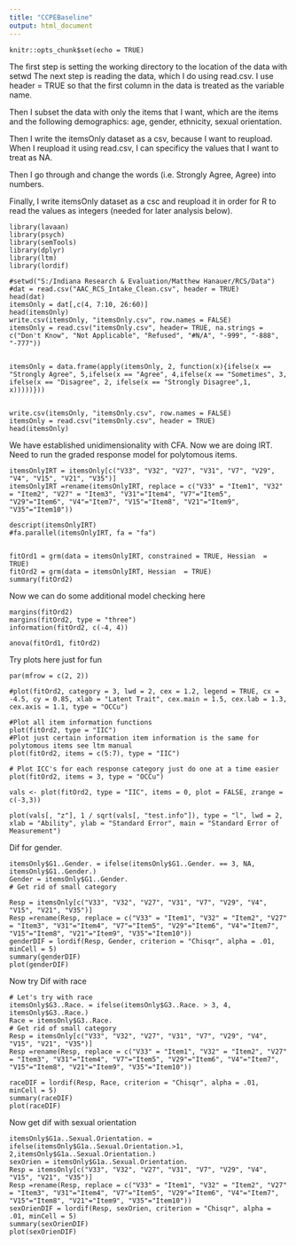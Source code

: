 ```yaml
---
title: "CCPEBaseline"
output: html_document
---
```


```{r setup, include=FALSE}
knitr::opts_chunk$set(echo = TRUE)
```
The first step is setting the working directory to the location of the data with setwd
The next step is reading the data, which I do using read.csv.  I use header = TRUE so that the first column in the data is treated as the variable name.

Then I subset the data with only the items that I want, which are the items and the following demographics: age, gender, ethnicity, sexual orientation.

Then I write the itemsOnly dataset as a csv, because I want to reupload.  When I reupload it using read.csv, I can specificy the values that I want to treat as NA. 

Then I go through and change the words (i.e. Strongly Agree, Agree) into numbers.

Finally, I write itemsOnly dataset as a csc and reupload it in order for R to read the values as integers (needed for later analysis below).
```{r}
library(lavaan)
library(psych)
library(semTools)
library(dplyr)
library(ltm)
library(lordif)

#setwd("S:/Indiana Research & Evaluation/Matthew Hanauer/RCS/Data")
#dat = read.csv("AAC_RCS_Intake_Clean.csv", header = TRUE)
head(dat)
itemsOnly = dat[,c(4, 7:10, 26:60)]
head(itemsOnly)
write.csv(itemsOnly, "itemsOnly.csv", row.names = FALSE)
itemsOnly = read.csv("itemsOnly.csv", header= TRUE, na.strings = c("Don't Know", "Not Applicable", "Refused", "#N/A", "-999", "-888", "-777"))


itemsOnly = data.frame(apply(itemsOnly, 2, function(x){ifelse(x == "Strongly Agree", 5,ifelse(x == "Agree", 4,ifelse(x == "Sometimes", 3, ifelse(x == "Disagree", 2, ifelse(x == "Strongly Disagree",1, x)))))}))


write.csv(itemsOnly, "itemsOnly.csv", row.names = FALSE)
itemsOnly = read.csv("itemsOnly.csv", header = TRUE)
head(itemsOnly)
```
We have established unidimensionality with CFA.  Now we are doing IRT.  Need to run the graded response model for polytomous items.  


```{r}
itemsOnlyIRT = itemsOnly[c("V33", "V32", "V27", "V31", "V7", "V29", "V4", "V15", "V21", "V35")]
itemsOnlyIRT =rename(itemsOnlyIRT, replace = c("V33" = "Item1", "V32" = "Item2", "V27" = "Item3", "V31"="Item4", "V7"="Item5", "V29"="Item6", "V4"="Item7", "V15"="Item8", "V21"="Item9", "V35"="Item10"))

descript(itemsOnlyIRT)
#fa.parallel(itemsOnlyIRT, fa = "fa")


fitOrd1 = grm(data = itemsOnlyIRT, constrained = TRUE, Hessian  = TRUE)
fitOrd2 = grm(data = itemsOnlyIRT, Hessian  = TRUE)
summary(fitOrd2)

```
Now we can do some additional model checking here
```{r}
margins(fitOrd2)
margins(fitOrd2, type = "three")
information(fitOrd2, c(-4, 4))

anova(fitOrd1, fitOrd2)
```
Try plots here just for fun
```{r}
par(mfrow = c(2, 2))

#plot(fitOrd2, category = 3, lwd = 2, cex = 1.2, legend = TRUE, cx = -4.5, cy = 0.85, xlab = "Latent Trait", cex.main = 1.5, cex.lab = 1.3, cex.axis = 1.1, type = "OCCu")

#Plot all item information functions
plot(fitOrd2, type = "IIC")
#Plot just certain information item information is the same for polytomous items see ltm manual
plot(fitOrd2, items = c(5:7), type = "IIC")

# Plot ICC's for each response category just do one at a time easier
plot(fitOrd2, items = 3, type = "OCCu")

vals <- plot(fitOrd2, type = "IIC", items = 0, plot = FALSE, zrange = c(-3,3)) 

plot(vals[, "z"], 1 / sqrt(vals[, "test.info"]), type = "l", lwd = 2, xlab = "Ability", ylab = "Standard Error", main = "Standard Error of Measurement")
```
Dif for gender.  
```{r}
itemsOnly$G1..Gender. = ifelse(itemsOnly$G1..Gender. == 3, NA, itemsOnly$G1..Gender.)
Gender = itemsOnly$G1..Gender.
# Get rid of small category

Resp = itemsOnly[c("V33", "V32", "V27", "V31", "V7", "V29", "V4", "V15", "V21", "V35")]
Resp =rename(Resp, replace = c("V33" = "Item1", "V32" = "Item2", "V27" = "Item3", "V31"="Item4", "V7"="Item5", "V29"="Item6", "V4"="Item7", "V15"="Item8", "V21"="Item9", "V35"="Item10"))
genderDIF = lordif(Resp, Gender, criterion = "Chisqr", alpha = .01, minCell = 5)
summary(genderDIF)
plot(genderDIF)

```
Now try Dif with race
```{r}
# Let's try with race
itemsOnly$G3..Race. = ifelse(itemsOnly$G3..Race. > 3, 4, itemsOnly$G3..Race.)
Race = itemsOnly$G3..Race.
# Get rid of small category
Resp = itemsOnly[c("V33", "V32", "V27", "V31", "V7", "V29", "V4", "V15", "V21", "V35")]
Resp =rename(Resp, replace = c("V33" = "Item1", "V32" = "Item2", "V27" = "Item3", "V31"="Item4", "V7"="Item5", "V29"="Item6", "V4"="Item7", "V15"="Item8", "V21"="Item9", "V35"="Item10"))

raceDIF = lordif(Resp, Race, criterion = "Chisqr", alpha = .01, minCell = 5)
summary(raceDIF)
plot(raceDIF)
```
Now get dif with sexual orientation
```{r}
itemsOnly$G1a..Sexual.Orientation. = ifelse(itemsOnly$G1a..Sexual.Orientation.>1, 2,itemsOnly$G1a..Sexual.Orientation.)
sexOrien = itemsOnly$G1a..Sexual.Orientation.
Resp = itemsOnly[c("V33", "V32", "V27", "V31", "V7", "V29", "V4", "V15", "V21", "V35")]
Resp =rename(Resp, replace = c("V33" = "Item1", "V32" = "Item2", "V27" = "Item3", "V31"="Item4", "V7"="Item5", "V29"="Item6", "V4"="Item7", "V15"="Item8", "V21"="Item9", "V35"="Item10"))
sexOrienDIF = lordif(Resp, sexOrien, criterion = "Chisqr", alpha = .01, minCell = 5)
summary(sexOrienDIF)
plot(sexOrienDIF)

```





